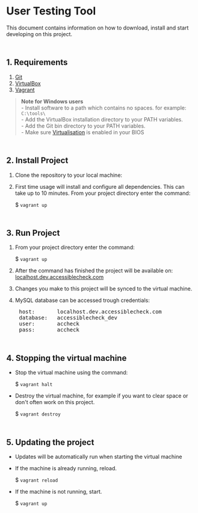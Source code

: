 User Testing Tool
==================================
This document contains information on how to download, install and start developing on this project.

<br/>1. Requirements
----------------------------------
1. [Git](http://git-scm.com/)
2. [VirtualBox](https://www.virtualbox.org/wiki/Downloads)
3. [Vagrant](https://www.vagrantup.com/downloads)

> **Note for Windows users**
> <br/>- Install software to a path which contains no spaces. for example: `C:\tools\`
> <br/>- Add the VirtualBox installation directory to your PATH variables.
> <br/>- Add the Git bin directory to your PATH variables.
> <br/>- Make sure [Virtualisation](http://www.sysprobs.com/disable-enable-virtualization-technology-bios) is enabled in your BIOS


<br/>2. Install Project
----------------------------------
1. Clone the repository to your local machine:
2. First time usage will install and configure all dependencies. This can take up to 10 minutes.
From your project directory enter the command:

    $ `vagrant up`


<br/>3. Run Project
----------------------------------
1. From your project directory enter the command:

    $ `vagrant up`

2. After the command has finished the project will be available on: [localhost.dev.accessiblecheck.com](https://www.localhost.dev.accessiblecheck.com)

3. Changes you make to this project will be synced to the virtual machine.

4. MySQL database can be accessed trough credentials:
<pre>
    host:       localhost.dev.accessiblecheck.com
    database:   accessiblecheck_dev
    user:       accheck
    pass:       accheck
</pre>


<br/>4. Stopping the virtual machine
----------------------------------
- Stop the virtual machine using the command:

    $ `vagrant halt`

- Destroy the virtual machine, for example if you want to clear space or don't often work on this project.

    $ `vagrant destroy`


<br/>5. Updating the project
----------------------------------
- Updates will be automatically run when starting the virtual machine
- If the machine is already running, reload.

    $ `vagrant reload`

- If the machine is not running, start.

    $ `vagrant up`